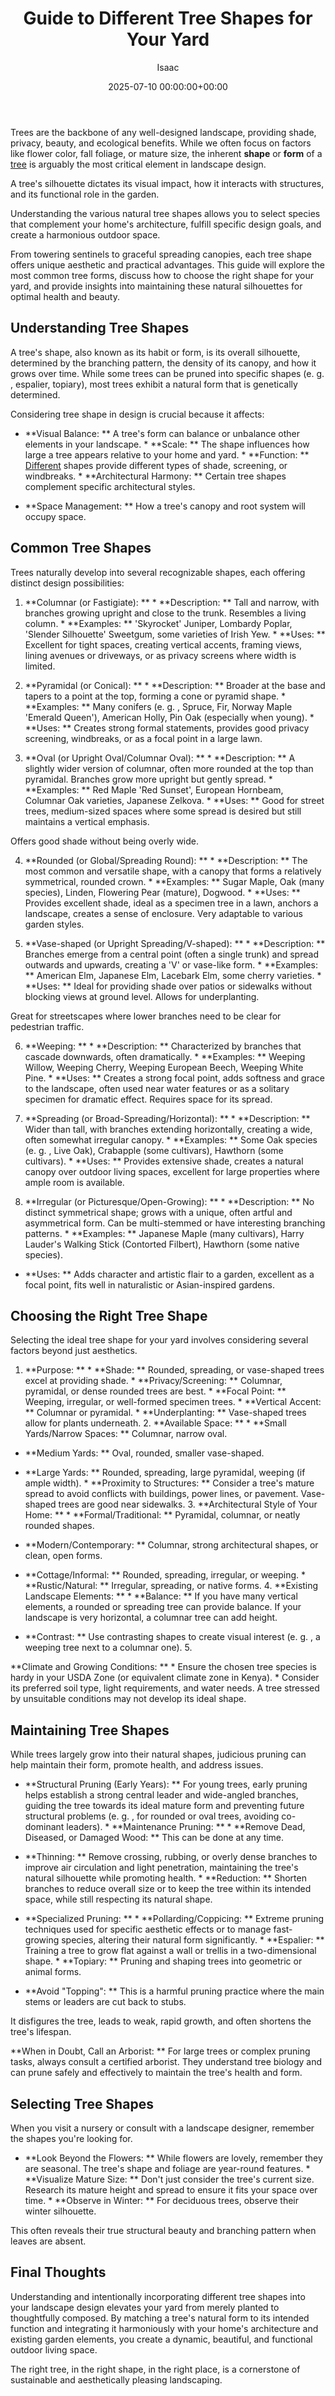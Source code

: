 ﻿---
title: Guide to Different Tree Shapes for Your Yard
description: Trees are the backbone of any well-designed landscape, providing shade, privacy, beauty, and ecological benefits. While we often focus on factors like flower...
slug: /guide-to-different-tree-shapes-for-your-yard/
date: 2025-07-10 00:00:00+00:00
lastmod: 2025-07-10 00:00:00+03:00
author: Isaac
categories:
- Guides
- Tree Care
- Landscaping
tags:
- guides
- different
- tree
layout: post
---

Trees are the backbone of any well-designed landscape, providing shade, privacy, beauty, and ecological benefits. While we often focus on factors like flower color, fall foliage, or mature size, the inherent **shape** or **form** of a [tree](https://pestpolicy.com/10-trees-to-grow-in-containers/) is arguably the most critical element in landscape design.

A tree's silhouette dictates its visual impact, how it interacts with structures, and its functional role in the garden.

Understanding the various natural tree shapes allows you to select species that complement your home's architecture, fulfill specific design goals, and create a harmonious outdoor space.

From towering sentinels to graceful spreading canopies, each tree shape offers unique aesthetic and practical advantages. This guide will explore the most common tree forms, discuss how to choose the right shape for your yard, and provide insights into maintaining these natural silhouettes for optimal health and beauty.

##  Understanding Tree Shapes

A tree's shape, also known as its habit or form, is its overall silhouette, determined by the branching pattern, the density of its canopy, and how it grows over time. While some trees can be pruned into specific shapes (e. g. , espalier, topiary), most trees exhibit a natural form that is genetically determined.

Considering tree shape in design is crucial because it affects:

* **Visual Balance: ** A tree's form can balance or unbalance other elements in your landscape. * **Scale: ** The shape influences how large a tree appears relative to your home and yard. * **Function: ** [Different](https://pestpolicy.com/different-types-of-gutters/) shapes provide different types of shade, screening, or windbreaks. * **Architectural Harmony: ** Certain tree shapes complement specific architectural styles.

* **Space Management: ** How a tree's canopy and root system will occupy space.

##  Common Tree Shapes

Trees naturally develop into several recognizable shapes, each offering distinct design possibilities:

1. **Columnar (or Fastigiate): ** * **Description: ** Tall and narrow, with branches growing upright and close to the trunk. Resembles a living column. * **Examples: ** 'Skyrocket' Juniper, Lombardy Poplar, 'Slender Silhouette' Sweetgum, some varieties of Irish Yew. * **Uses: ** Excellent for tight spaces, creating vertical accents, framing views, lining avenues or driveways, or as privacy screens where width is limited.

2. **Pyramidal (or Conical): ** * **Description: ** Broader at the base and tapers to a point at the top, forming a cone or pyramid shape. * **Examples: ** Many conifers (e. g. , Spruce, Fir, Norway Maple 'Emerald Queen'), American Holly, Pin Oak (especially when young). * **Uses: ** Creates strong formal statements, provides good privacy screening, windbreaks, or as a focal point in a large lawn.

3. **Oval (or Upright Oval/Columnar Oval): ** * **Description: ** A slightly wider version of columnar, often more rounded at the top than pyramidal. Branches grow more upright but gently spread. * **Examples: ** Red Maple 'Red Sunset', European Hornbeam, Columnar Oak varieties, Japanese Zelkova. * **Uses: ** Good for street trees, medium-sized spaces where some spread is desired but still maintains a vertical emphasis.

Offers good shade without being overly wide.

4. **Rounded (or Global/Spreading Round): ** * **Description: ** The most common and versatile shape, with a canopy that forms a relatively symmetrical, rounded crown. * **Examples: ** Sugar Maple, Oak (many species), Linden, Flowering Pear (mature), Dogwood. * **Uses: ** Provides excellent shade, ideal as a specimen tree in a lawn, anchors a landscape, creates a sense of enclosure. Very adaptable to various garden styles.

5. **Vase-shaped (or Upright Spreading/V-shaped): ** * **Description: ** Branches emerge from a central point (often a single trunk) and spread outwards and upwards, creating a 'V' or vase-like form. * **Examples: ** American Elm, Japanese Elm, Lacebark Elm, some cherry varieties. * **Uses: ** Ideal for providing shade over patios or sidewalks without blocking views at ground level. Allows for underplanting.

Great for streetscapes where lower branches need to be clear for pedestrian traffic.

6. **Weeping: ** * **Description: ** Characterized by branches that cascade downwards, often dramatically. * **Examples: ** Weeping Willow, Weeping Cherry, Weeping European Beech, Weeping White Pine. * **Uses: ** Creates a strong focal point, adds softness and grace to the landscape, often used near water features or as a solitary specimen for dramatic effect. Requires space for its spread.

7. **Spreading (or Broad-Spreading/Horizontal): ** * **Description: ** Wider than tall, with branches extending horizontally, creating a wide, often somewhat irregular canopy. * **Examples: ** Some Oak species (e. g. , Live Oak), Crabapple (some cultivars), Hawthorn (some cultivars). * **Uses: ** Provides extensive shade, creates a natural canopy over outdoor living spaces, excellent for large properties where ample room is available.

8. **Irregular (or Picturesque/Open-Growing): ** * **Description: ** No distinct symmetrical shape; grows with a unique, often artful and asymmetrical form. Can be multi-stemmed or have interesting branching patterns. * **Examples: ** Japanese Maple (many cultivars), Harry Lauder's Walking Stick (Contorted Filbert), Hawthorn (some native species).

* **Uses: ** Adds character and artistic flair to a garden, excellent as a focal point, fits well in naturalistic or Asian-inspired gardens.

##  Choosing the Right Tree Shape

Selecting the ideal tree shape for your yard involves considering several factors beyond just aesthetics.

1. **Purpose: ** * **Shade: ** Rounded, spreading, or vase-shaped trees excel at providing shade. * **Privacy/Screening: ** Columnar, pyramidal, or dense rounded trees are best. * **Focal Point: ** Weeping, irregular, or well-formed specimen trees. * **Vertical Accent: ** Columnar or pyramidal. * **Underplanting: ** Vase-shaped trees allow for plants underneath. 2. **Available Space: ** * **Small Yards/Narrow Spaces: ** Columnar, narrow oval.

* **Medium Yards: ** Oval, rounded, smaller vase-shaped.

* **Large Yards: ** Rounded, spreading, large pyramidal, weeping (if ample width). * **Proximity to Structures: ** Consider a tree's mature spread to avoid conflicts with buildings, power lines, or pavement. Vase-shaped trees are good near sidewalks. 3. **Architectural Style of Your Home: ** * **Formal/Traditional: ** Pyramidal, columnar, or neatly rounded shapes.

* **Modern/Contemporary: ** Columnar, strong architectural shapes, or clean, open forms.

* **Cottage/Informal: ** Rounded, spreading, irregular, or weeping. * **Rustic/Natural: ** Irregular, spreading, or native forms. 4. **Existing Landscape Elements: ** * **Balance: ** If you have many vertical elements, a rounded or spreading tree can provide balance. If your landscape is very horizontal, a columnar tree can add height.

* **Contrast: ** Use contrasting shapes to create visual interest (e. g. , a weeping tree next to a columnar one). 5.

**Climate and Growing Conditions: ** * Ensure the chosen tree species is hardy in your USDA Zone (or equivalent climate zone in Kenya). * Consider its preferred soil type, light requirements, and water needs. A tree stressed by unsuitable conditions may not develop its ideal shape.

##  Maintaining Tree Shapes

While trees largely grow into their natural shapes, judicious pruning can help maintain their form, promote health, and address issues.

* **Structural Pruning (Early Years): ** For young trees, early pruning helps establish a strong central leader and wide-angled branches, guiding the tree towards its ideal mature form and preventing future structural problems (e. g. , for rounded or oval trees, avoiding co-dominant leaders). * **Maintenance Pruning: ** * **Remove Dead, Diseased, or Damaged Wood: ** This can be done at any time.

* **Thinning: ** Remove crossing, rubbing, or overly dense branches to improve air circulation and light penetration, maintaining the tree's natural silhouette while promoting health. * **Reduction: ** Shorten branches to reduce overall size or to keep the tree within its intended space, while still respecting its natural shape.

* **Specialized Pruning: ** * **Pollarding/Coppicing: ** Extreme pruning techniques used for specific aesthetic effects or to manage fast-growing species, altering their natural form significantly. * **Espalier: ** Training a tree to grow flat against a wall or trellis in a two-dimensional shape. * **Topiary: ** Pruning and shaping trees into geometric or animal forms.

* **Avoid "Topping": ** This is a harmful pruning practice where the main stems or leaders are cut back to stubs.

It disfigures the tree, leads to weak, rapid growth, and often shortens the tree's lifespan.

**When in Doubt, Call an Arborist: ** For large trees or complex pruning tasks, always consult a certified arborist. They understand tree biology and can prune safely and effectively to maintain the tree's health and form.

##  Selecting Tree Shapes

When you visit a nursery or consult with a landscape designer, remember the shapes you're looking for.

* **Look Beyond the Flowers: ** While flowers are lovely, remember they are seasonal. The tree's shape and foliage are year-round features. * **Visualize Mature Size: ** Don't just consider the tree's current size. Research its mature height and spread to ensure it fits your space over time. * **Observe in Winter: ** For deciduous trees, observe their winter silhouette.

This often reveals their true structural beauty and branching pattern when leaves are absent.

##  Final Thoughts

Understanding and intentionally incorporating different tree shapes into your landscape design elevates your yard from merely planted to thoughtfully composed. By matching a tree's natural form to its intended function and integrating it harmoniously with your home's architecture and existing garden elements, you create a dynamic, beautiful, and functional outdoor living space.

The right tree, in the right shape, in the right place, is a cornerstone of sustainable and aesthetically pleasing landscaping.

